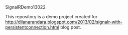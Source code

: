 SignalRDemo13022

This repository is a demo project created for http://dilanarandara.blogspot.com/2013/02/signalr-with-persistentconnection.html blog post.
